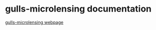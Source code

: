 # gulls-microlensing documentation
[gulls-microlensing webpage](https://gulls-microlensing.github.io/)
